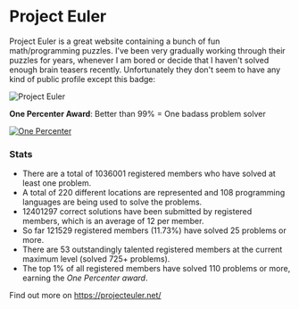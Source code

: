 # Project Euler


Project Euler is a great website containing a bunch of fun math/programming puzzles. I've been very gradually working through their puzzles for years, whenever I am bored or decide that I haven't solved enough brain teasers recently. Unfortunately they don't seem to have any kind of public profile except this badge:

![Project Euler](http://projecteuler.net/profile/artexxx.png)


**One Percenter Award**: Better than 99% = One badass problem solver

[![One Percenter](https://projecteuler.net/images/awards/award_25.png)](https://projecteuler.net/images/awards/award_25.png)
### Stats
* There are a total of 1036001 registered members who have solved at least one problem.
* A total of 220 different locations are represented and 108 programming languages are being used to solve the problems.
* 12401297 correct solutions have been submitted by registered members, which is an average of 12 per member.
* So far 121529 registered members (11.73%) have solved 25 problems or more.
* There are 53 outstandingly talented registered members at the current maximum level (solved 725+ problems).
* The top 1% of all registered members have solved 110 problems or more, earning the *One Percenter award*.

Find out more on https://projecteuler.net/